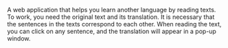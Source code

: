 A web application that helps you learn another language by reading texts. To work, you need the original text and its translation. It is necessary that the sentences in the texts correspond to each other. When reading the text, you can click on any sentence, and the translation will appear in a pop-up window.
